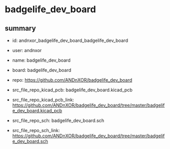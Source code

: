 # badgelife_dev_board
 
## summary 
* id: andnxor_badgelife_dev_board_badgelife_dev_board
* user: andnxor
* name: badgelife_dev_board
* board: badgelife_dev_board
* repo: https://github.com/ANDnXOR/badgelife_dev_board
* src_file_repo_kicad_pcb: badgelife_dev_board.kicad_pcb
* src_file_repo_kicad_pcb_link: https://github.com/ANDnXOR/badgelife_dev_board/tree/master/badgelife_dev_board.kicad_pcb


* src_file_repo_sch: badgelife_dev_board.sch
* src_file_repo_sch_link: https://github.com/ANDnXOR/badgelife_dev_board/tree/master/badgelife_dev_board.sch




